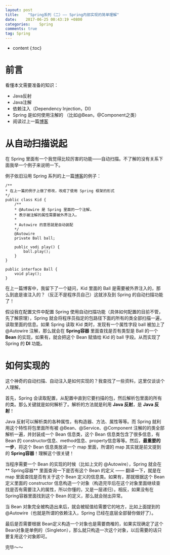 ```yaml
---
layout: post
title:    "Spring系列（二）—— Spring内部实现的简单理解"
date:    2017-06-25 00:43:19 +0800
categories:    Spring
comments: true
tag: Spring
---
```


* content
{:toc}

前言
==

看懂本文需要准备的知识：
* Java反射
* Java注解
* 依赖注入（Dependency Injection，DI)
* Spring 是如何使用注解的 （比如@Bean，@Component之类）
* 阅读过上一篇[博客](https://stormphoenix.github.io/2017/06/24/Spring系列-一-初识Spring/)

从自动扫描说起
==

在 Spring 里面有一个我觉得比较厉害的功能——自动扫描。不了解的没有关系下面我举一个例子来说明一下。

例子依旧沿用 Spring 系列的上一篇[博客](https://stormphoenix.github.io/2017/06/24/Spring系列-一-初识Spring/)的例子：

```
/**
* 在上一篇的例子上做了修改，改成了使用 Spring 框架的形式
*/
public class Kid {
	/**
	* @Autowire 是 Spring 里面的一个注解，
	* 表示被注解的属性需要被外界注入。
	*
	* Autowire 的意思就是自动装配
	*/
	@Autowire
    private Ball ball;

	public vodi play() {
		ball.play();
	}
}

public interface Ball {
	void play();
}
```
在上一篇博客中，我留下了一个疑问，Kid 里面的 Ball 是需要被外界注入的，那么到底是谁注入的？（反正不是程序员自己）这就涉及到 Spring 的自动扫描功能了！

假设我在配置文件中配置 Spring 使用自动扫描功能（具体如何配置的目前不管，先了解原理），Spring 就会将程序员指定的包路径下面的所有的类全部扫描一遍，读取里面的信息。如果 Spring 读取 Kid 类时，发现有一个属性字段 ball 被加上了 @Autowire 注解，那么就会在 **Spring容器** 里面查找是否有类型是 Ball 的一个 **Bean** 的实现，如果有，就会把这个 Bean 赋值给 Kid 的 ball 字段。从而实现了 Spring 的 **DI** 功能。

如何实现的
==
这个神奇的自动扫描、自动注入是如何实现的？我查找了一些资料，这里仅谈谈个人理解。

首先，Spring 会读取配置，从配置中直到它要扫描的包，然后解析包里面的所有的类。那么关键就是如何解析了。解析的方法就是利用 **Java 反射**，是 **Java 反射**！

Java 反射可以解析类的各种属性，有构造器、方法、属性等等。而 Spring 就利用这个特性将包里面所有被 @Bean、@Service、@Component 注解的的类全部解析一遍，并封装成一个 Bean 信息类，这个 Bean 信息类包含了很多信息，有 Bean 的 constructor信息、method信息、property信息等等。然后，**最重要的一步**，将这个 Bean 信息类放进一个 map 里面，所谓的 map 其实就是前文提到的 **Spring容器**！理解这个很关键！

当程序需要一个 Bean 的实现的时候（比如上文的 @Autowire），Spring 就会在 ** Spring容器** 里面查询一下是否有这个 Bean 的定义 —— 翻译一下，就是在 map 里面查找是否有关于这个 Bean 定义的信息类。如果有，那就根据这个 Bean定义里面的 constructor 信息构造一个对象（构造完毕后在这个对象里面继续查找是否有需要注入的属性，所以你懂的，又是一层递归）。相反，如果没有在 Spring容器里面找到这个 Bean 的定义，那么就会抛出异常。

当 Bean 对象完全被构造出来后，就会被赋值给需要它的地方，比如上面提到的 @Autowire（也就是所谓的依赖注入，Spring 已经在底层全部替你做好了）。

最后是否需要根据 Bean定义构造一个对象也是需要商榷的，如果实现确定了这个 Bean对象是单例的（Singleton），那么就只构造一次这个对象，以后需要的话只要复用这个对象即可。

完毕～～

